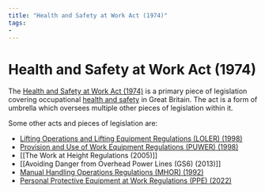 ```yaml
---
title: "Health and Safety at Work Act (1974)"
tags: 
- 
---
```

# Health and Safety at Work Act (1974)
The [Health and Safety at Work Act (1974)](notes/Health%20and%20Safety%20at%20Work%20Act%20(1974).md) is a primary piece of legislation covering occupational [health and safety](notes/Health%20and%20Safety.md) in Great Britain. The act is a form of umbrella which oversees multiple other pieces of legislation within it.

Some other acts and pieces of legislation are:

 - [Lifting Operations and Lifting Equipment Regulations (LOLER) (1998)](notes/Lifting%20Operations%20and%20Lifting%20Equipment%20Regulations%20(LOLER)%20(1998).md)
 - [Provision and Use of Work Equipment Regulations (PUWER) (1998)](notes/Provision%20and%20Use%20of%20Work%20Equipment%20Regulations%20(PUWER)%20(1998).md)
 - [[The Work at Height Regulations (2005)]]
 - [[Avoiding Danger from Overhead Power Lines (GS6) (2013)]]
 - [Manual Handling Operations Regulations (MHOR) (1992)](notes/Manual%20Handling%20Operations%20Regulations%20(MHOR)%20(1992).md)
 - [Personal Protective Equipment at Work Regulations (PPE) (2022)](notes/Personal%20Protective%20Equipment%20at%20Work%20Regulations%20(PPE)%20(2022).md)








